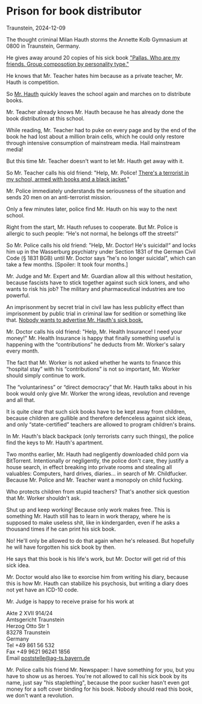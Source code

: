 # Prison for book distributor

Traunstein, 2024-12-09

The thought criminal Milan Hauth storms the Annette Kolb Gymnasium at 0800 in Traunstein, Germany.

He gives away around 20 copies of his sick book ["Pallas. Who are my friends. Group composotion by personality type."](https://milahu.github.io/alchi/src/whoaremyfriends/whoaremyfriends.html)

He knows that Mr. Teacher hates him because as a private teacher, Mr. Hauth is competition.

So [Mr. Hauth](https://github.com/milahu/contact) quickly leaves the school again and marches on to distribute books.

Mr. Teacher already knows Mr. Hauth because he has already done the book distribution at this school.

While reading, Mr. Teacher had to puke on every page and by the end of the book he had lost about a million brain cells, which he could only restore through intensive consumption of mainstream media. Hail mainstream media!

But this time Mr. Teacher doesn't want to let Mr. Hauth get away with it.

So Mr. Teacher calls his old friend: "Help, Mr. Police! [There's a terrorist in my school, armed with books and a black jacket.](2024-12-09.zeitungsartikel.md#pnp-1)"

Mr. Police immediately understands the seriousness of the situation and sends 20 men on an anti-terrorist mission.

Only a few minutes later, police find Mr. Hauth on his way to the next school.

Right from the start, Mr. Hauth refuses to cooperate. But Mr. Police is allergic to such people: “He's not normal, he belongs off the streets!”

So Mr. Police calls his old friend: "Help, Mr. Doctor! He's suicidal!“ and locks him up in the Wasserburg psychiatry under Section 1831 of the German Civil Code (§ 1831 BGB) until Mr. Doctor says ”he's no longer suicidal", which can take a few months.
[Spoiler: It took four months.]

Mr. Judge and Mr. Expert and Mr. Guardian allow all this without hesitation, because fascists have to stick together against such sick loners, and who wants to risk his job? The military and pharmaceutical industries are too powerful.

An imprisonment by secret trial in civil law has less publicity effect than imprisonment by public trial in criminal law for sedition or something like that. [Nobody wants to advertise Mr. Hauth's sick book.](2024-12-09.zeitungsartikel.md#pnp-2)

Mr. Doctor calls his old friend: "Help, Mr. Health Insurance! I need your money!" Mr. Health Insurance is happy that finally something useful is happening with the “contributions” he deducts from Mr. Worker's salary every month.

The fact that Mr. Worker is not asked whether he wants to finance this “hospital stay” with his “contributions” is not so important, Mr. Worker should simply continue to work.

The “voluntariness” or “direct democracy” that Mr. Hauth talks about in his book would only give Mr. Worker the wrong ideas, revolution and revenge and all that.

It is quite clear that such sick books have to be kept away from children, because children are gullible and therefore defenceless against sick ideas, and only “state-certified” teachers are allowed to program children's brains.

In Mr. Hauth's black backpack (only terrorists carry such things), the police find the keys to Mr. Hauth's apartment.

Two months earlier, Mr. Hauth had negligently downloaded child porn via BitTorrent. Intentionally or negligently, the police don't care, they justify a house search, in effect breaking into private rooms and stealing all valuables: Computers, hard drives, diaries... in search of Mr. Childfucker. Because Mr. Police and Mr. Teacher want a monopoly on child fucking.

Who protects children from stupid teachers? That's another sick question that Mr. Worker shouldn't ask.

Shut up and keep working! Because only work makes free. This is something Mr. Hauth still has to learn in work therapy, where he is supposed to make useless shit, like in kindergarden, even if he asks a thousand times if he can print his sick book.

No! He'll only be allowed to do that again when he's released. But hopefully he will have forgotten his sick book by then.

He says that this book is his life's work, but Mr. Doctor will get rid of this sick idea.

Mr. Doctor would also like to exorcise him from writing his diary, because this is how Mr. Hauth can stabilize his psychosis, but writing a diary does not yet have an ICD-10 code.

Mr. Judge is happy to receive praise for his work at

Akte 2 XVII 914/24  
Amtsgericht Traunstein  
Herzog Otto Str 1  
83278 Traunstein  
Germany  
Tel +49 861 56 532  
Fax +49 9621 96241 1856  
Email poststelle@ag-ts.bayern.de

Mr. Police calls his friend
Mr. Newspaper:
I have something for you,
but you have to show us as heroes.
You're not allowed to call his sick book
by its name,
just say "his staplething",
because the poor sucker
hasn't even got money
for a soft cover binding
for his book.
Nobody should read this book,
we don't want a revolution.
